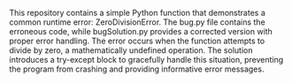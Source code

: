 This repository contains a simple Python function that demonstrates a common runtime error: ZeroDivisionError. The bug.py file contains the erroneous code, while bugSolution.py provides a corrected version with proper error handling. The error occurs when the function attempts to divide by zero, a mathematically undefined operation. The solution introduces a try-except block to gracefully handle this situation, preventing the program from crashing and providing informative error messages.